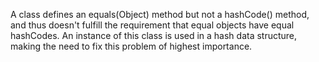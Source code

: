 A class defines an equals(Object) method but not a hashCode() method, and thus doesn't fulfill the requirement that equal objects have equal hashCodes. An instance of this class is used in a hash data structure, making the need to fix this problem of highest importance.